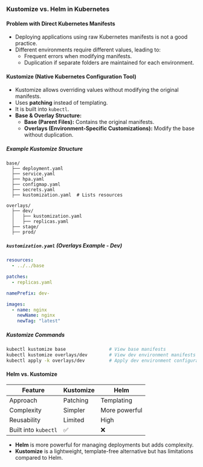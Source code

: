 ### Kustomize vs. Helm in Kubernetes  

#### Problem with Direct Kubernetes Manifests  
- Deploying applications using raw Kubernetes manifests is not a good practice.  
- Different environments require different values, leading to:  
  - Frequent errors when modifying manifests.  
  - Duplication if separate folders are maintained for each environment.  

#### Kustomize (Native Kubernetes Configuration Tool)  
- Kustomize allows overriding values without modifying the original manifests.  
- Uses **patching** instead of templating.  
- It is built into `kubectl`.  
- **Base & Overlay Structure:**  
  - **Base (Parent Files):** Contains the original manifests.  
  - **Overlays (Environment-Specific Customizations):** Modify the base without duplication.  

##### Example Kustomize Structure  
```
base/
  ├── deployment.yaml
  ├── service.yaml
  ├── hpa.yaml
  ├── configmap.yaml
  ├── secrets.yaml
  ├── kustomization.yaml  # Lists resources

overlays/
  ├── dev/
  │   ├── kustomization.yaml
  │   ├── replicas.yaml
  ├── stage/
  ├── prod/
```

##### `kustomization.yaml` (Overlays Example - Dev)  
```yaml
resources:
  - ../../base

patches:
  - replicas.yaml

namePrefix: dev-

images:
  - name: nginx
    newName: nginx
    newTag: "latest"
```

##### Kustomize Commands  
```sh
kubectl kustomize base                # View base manifests  
kubectl kustomize overlays/dev        # View dev environment manifests  
kubectl apply -k overlays/dev         # Apply dev environment configuration  
```

#### Helm vs. Kustomize  
| Feature       | Kustomize | Helm |
|--------------|----------|------|
| Approach     | Patching | Templating |
| Complexity   | Simpler  | More powerful |
| Reusability  | Limited  | High |
| Built into `kubectl` | ✅ | ❌ |

- **Helm** is more powerful for managing deployments but adds complexity.  
- **Kustomize** is a lightweight, template-free alternative but has limitations compared to Helm.
